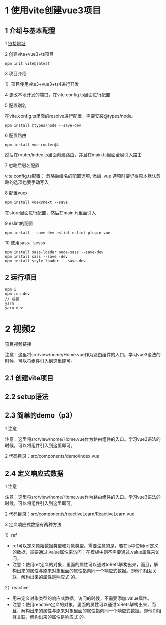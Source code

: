 # 1 使用vite创建vue3项目

## 1 介绍与基本配置

1 [链接地址](https://blog.csdn.net/weixin_44576057/article/details/123704709?spm=1001.2101.3001.6650.2&utm_medium=distribute.pc_relevant.none-task-blog-2%7Edefault%7ECTRLIST%7ERate-2-123704709-blog-121894233.pc_relevant_recovery_v2&depth_1-utm_source=distribute.pc_relevant.none-task-blog-2%7Edefault%7ECTRLIST%7ERate-2-123704709-blog-121894233.pc_relevant_recovery_v2&utm_relevant_index=3)

2 创建vite+vue3+ts项目

```javascript、
npm init vite@latest
```

3 项目介绍

1）项目使用vite3+vue3+ts4进行开发

4 更改本地开发的端口，在vite.config.ts里面进行配置

5 配置别名

在vite.config.ts里面的resolve进行配置，需要安装@types/node。

```
npm install @types/node --save-dev
```

6 配置路由

```
npm install vue-router@4
```

然后在router/index.ts里面创建路由，并且在main.ts里面全局引入路由

7 忽略后缀名配置

vite.config.ts配置： 忽略后缀名的配置选项, 添加 .vue 选项时要记得原本默认忽略的选项也要手动写入

8 配置vuex

```
npm install vuex@next --save
```

在store里面进行配置，然后在main.ts里面引入

9 eslint的配置

```
npm install --save-dev eslint eslint-plugin-vue
```

10 使用sass、scsss

```
npm install sass-loader node-sass --save-dev
npm install sass --save -dev
npm install style-loader  --save-dev
```

## 2 运行項目

```
npm i
npm run dev
// 或者
yarn 
yarn dev
```

# 2 视频2

[项目视频链接](https://www.bilibili.com/video/BV1gf4y1W783?p=2&spm_id_from=pageDriver&vd_source=0a0dd058ef849bffba564af91a70780d)

注意：这里将src/view/home/Home.vue作为路由组件的入口。学习vue3语法的时候，可以将组件引入到这里即可。

## 2.1 创建vite项目

## 2.2 setup语法

## 2.3 简单的demo（p3）

1 注意

注意：这里将src/view/home/Home.vue作为路由组件的入口。学习vue3语法的时候，可以将组件引入到这里即可。

2 代码目录：src/components/demo/index.vue

## 2.4 定义响应式数据

1 注意

注意：这里将src/view/home/Home.vue作为路由组件的入口。学习vue3语法的时候，可以将组件引入到这里即可。

2 代码目录：src/components/reactiveLearn/ReactiveLearn.vue

3 定义响应式数据有两种方法

1）ref

- ref可以定义原始数据类型和对象类型。需要注意的是，若在js中使用ref定义的数据，需要通过.value属性来访问；在模板中则不需要通过.value属性来访问。
- 注意：使用ref定义的对象，里面的属性可以通过toRefs解构出来，而且，解构出来的属性与原来对象里面的属性指向同一个响应式数据。即他们相互关联，解构出来的属性是响应式 的。

2）reactive

- 用来定义对象类型的响应式数据。访问的时候，不需要添加.value属性。
- 注意：使用reactive定义的对象，里面的属性可以通过toRefs解构出来，而且，解构出来的属性与原来对象里面的属性指向同一个响应式数据。即他们相互关联，解构出来的属性是响应式 的。





